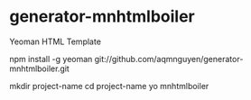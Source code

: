 # generator-mnhtmlboiler
Yeoman HTML Template

npm install -g yeoman git://github.com/aqmnguyen/generator-mnhtmlboiler.git

mkdir project-name
cd project-name
yo mnhtmlboiler
